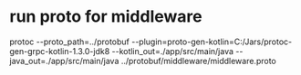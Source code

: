 # run proto  for middleware
protoc --proto_path=../protobuf        --plugin=proto-gen-kotlin=C:/Jars/protoc-gen-grpc-kotlin-1.3.0-jdk8         --kotlin_out=./app/src/main/java   --java_out=./app/src/main/java       ../protobuf/middleware/middleware.proto
